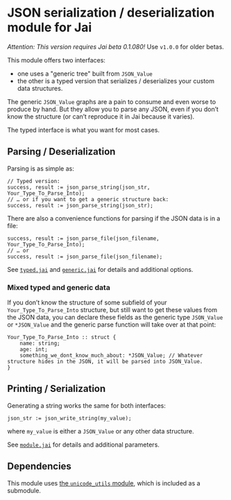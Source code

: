 # JSON serialization / deserialization module for Jai

*Attention: This version requires Jai beta 0.1.080!*
Use `v1.0.0` for older betas.

This module offers two interfaces:
* one uses a "generic tree" built from `JSON_Value`
* the other is a typed version that serializes / deserializes your custom data structures.

The generic `JSON_Value` graphs are a pain to consume and even worse to produce by hand.
But they allow you to parse any JSON, even if you don’t know the structure (or can’t reproduce it in Jai because it varies).

The typed interface is what you want for most cases.

## Parsing / Deserialization

Parsing is as simple as:

```Jai
// Typed version:
success, result := json_parse_string(json_str, Your_Type_To_Parse_Into);
// … or if you want to get a generic structure back:
success, result := json_parse_string(json_str);
```

There are also a convenience functions for parsing if the JSON data is in a file:

```Jai
success, result := json_parse_file(json_filename, Your_Type_To_Parse_Into);
// … or
success, result := json_parse_file(json_filename);
```


See [`typed.jai`](./typed.jai) and [`generic.jai`](./generic.jai) for details and additional options.

### Mixed typed and generic data

If you don’t know the structure of some subfield of your `Your_Type_To_Parse_Into` structure, but still want to get these values from the JSON data,
you can declare these fields as the generic type `JSON_Value` or `*JSON_Value` and the generic parse function will take over at that point:

```
Your_Type_To_Parse_Into :: struct {
	name: string;
	age: int;
	something_we_dont_know_much_about: *JSON_Value; // Whatever structure hides in the JSON, it will be parsed into JSON_Value.
}
```
## Printing / Serialization

Generating a string works the same for both interfaces:

```Jai
json_str := json_write_string(my_value);
```

where `my_value` is either a `JSON_Value` or any other data structure.

See [`module.jai`](./module.jai) for details and additional parameters.

## Dependencies

This module uses [the `unicode_utils` module](https://github.com/rluba/jai-unicode), which is included as a submodule.
